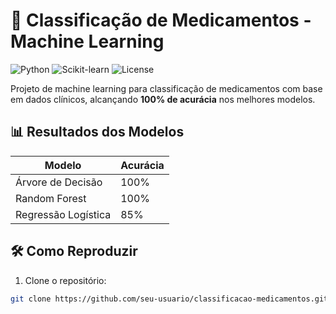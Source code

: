 # 🏥 Classificação de Medicamentos - Machine Learning

![Python](https://img.shields.io/badge/Python-3.8%2B-blue)
![Scikit-learn](https://img.shields.io/badge/Scikit--learn-1.2.2-orange)
![License](https://img.shields.io/badge/License-MIT-green)

Projeto de machine learning para classificação de medicamentos com base em dados clínicos, alcançando **100% de acurácia** nos melhores modelos.

## 📊 Resultados dos Modelos
| Modelo               | Acurácia |
|----------------------|----------|
| Árvore de Decisão    | 100%     |
| Random Forest        | 100%     |
| Regressão Logística  | 85%      |

## 🛠️ Como Reproduzir
1. Clone o repositório:
```bash
git clone https://github.com/seu-usuario/classificacao-medicamentos.git
